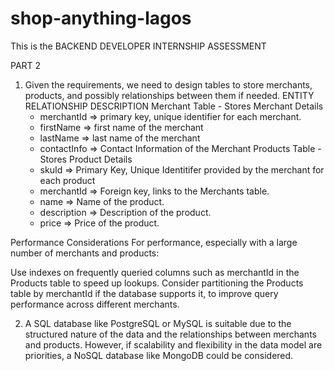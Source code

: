 # shop-anything-lagos
This is the BACKEND DEVELOPER INTERNSHIP ASSESSMENT

PART 2
1. Given the requirements, we need to design tables to store merchants, products, and possibly relationships between them if needed.
ENTITY RELATIONSHIP DESCRIPTION
Merchant Table - Stores Merchant Details
    - merchantId => primary key, unique identifier for each merchant.
    - firstName => first name of the merchant
    - lastName => last name of the merchant
    - contactInfo => Contact Information of the Merchant
Products Table - Stores Product Details
    - skuId => Primary Key, Unique Identitifer provided by the merchant for each product
    - merchantId => Foreign key, links to the Merchants table.
    - name => Name of the product.
    - description => Description of the product.
    - price => Price of the product.

Performance Considerations
For performance, especially with a large number of merchants and products:

Use indexes on frequently queried columns such as merchantId in the Products table to speed up lookups.
Consider partitioning the Products table by merchantId if the database supports it, to improve query performance across different merchants.

2. A SQL database like PostgreSQL or MySQL is suitable due to the structured nature of the data and the relationships between merchants and products. However, if scalability and flexibility in the data model are priorities, a NoSQL database like MongoDB could be considered.